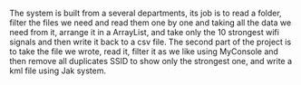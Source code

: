 The system is built from a several departments, its job is to read a folder, filter the files we need and read them one by one and taking all the data we need from it, arrange it in a ArrayList, and take only the 10 strongest wifi signals and then write it back to a csv file.
The second part of the project is to take the file we wrote, read it, filter it as we like using MyConsole and then remove all duplicates SSID to show only the strongest one, and write a kml file using Jak system.
